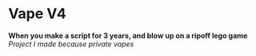 # Vape V4
**When you make a script for 3 years, and blow up on a ripoff lego game**
_Project I made because private vapes_
